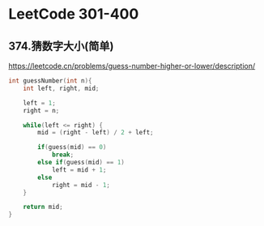 # LeetCode 301-400



## 374.猜数字大小(简单)

https://leetcode.cn/problems/guess-number-higher-or-lower/description/

```c
int guessNumber(int n){
	int left, right, mid;

    left = 1;
    right = n;

    while(left <= right) {
        mid = (right - left) / 2 + left;

        if(guess(mid) == 0)
            break;
        else if(guess(mid) == 1)
            left = mid + 1;
        else
            right = mid - 1;
    }

    return mid;
}
```

